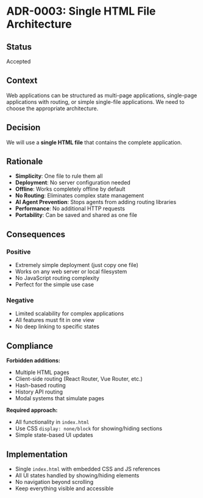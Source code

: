 # ADR-0003: Single HTML File Architecture

## Status
Accepted

## Context
Web applications can be structured as multi-page applications, single-page applications with routing, or simple single-file applications. We need to choose the appropriate architecture.

## Decision
We will use a **single HTML file** that contains the complete application.

## Rationale
- **Simplicity**: One file to rule them all
- **Deployment**: No server configuration needed
- **Offline**: Works completely offline by default
- **No Routing**: Eliminates complex state management
- **AI Agent Prevention**: Stops agents from adding routing libraries
- **Performance**: No additional HTTP requests
- **Portability**: Can be saved and shared as one file

## Consequences
### Positive
- Extremely simple deployment (just copy one file)
- Works on any web server or local filesystem
- No JavaScript routing complexity
- Perfect for the simple use case

### Negative
- Limited scalability for complex applications
- All features must fit in one view
- No deep linking to specific states

## Compliance
**Forbidden additions:**
- Multiple HTML pages
- Client-side routing (React Router, Vue Router, etc.)
- Hash-based routing
- History API routing
- Modal systems that simulate pages

**Required approach:**
- All functionality in `index.html`
- Use CSS `display: none/block` for showing/hiding sections
- Simple state-based UI updates

## Implementation
- Single `index.html` with embedded CSS and JS references
- All UI states handled by showing/hiding elements
- No navigation beyond scrolling
- Keep everything visible and accessible
